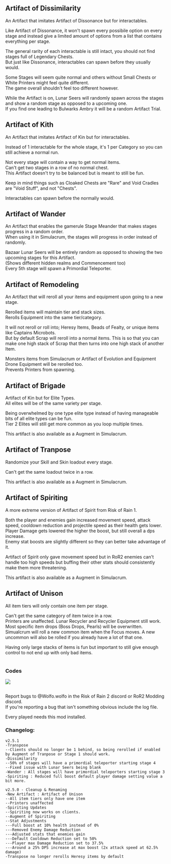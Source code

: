 ## Artifact of Dissimilarity
An Artifact that imitates Artifact of Dissonance but for interactables.

Like Artifact of Dissonance, it won't spawn every possibile option on every stage and instead give a limited amount of options from a list that contains everything per stage.

The general rarity of each interactable is still intact, you should not find stages full of Legendary Chests.\
But just like Dissonance, interactables can spawn before they usually would.

Some Stages will seem quite normal and others without Small Chests or White Printers might feel quite different.\
The game overall shouldn't feel too different however.


While the Artifact is on, Lunar Seers will randomly spawn across the stages and show a random stage as opposed to a upcoming one.\
If you find one leading to Bulwarks Ambry it will be a random Artifact Trial.

## Artifact of Kith
An Artifact that imitates Artifact of Kin but for interactables.

Instead of 1 interactable for the whole stage, it's 1 per Category so you can still achieve a normal run.

Not every stage will contain a way to get normal items.\
Can't get two stages in a row of no normal chest.\
This Artifact doesn't try to be balanced but is meant to still be fun.

Keep in mind things such as Cloaked Chests are "Rare" and Void Cradles are "Void Stuff", and not "Chests".

Interactables can spawn before the normally would.


## Artifact of Wander
An Artifact that enables the gamerule Stage Meander that makes stages progress in a random order.\
When using it in Simulacrum, the stages will progress in order instead of randomly.

Bazaar Lunar Seers will be entirely random as opposed to showing the two upcoming stages for this Artifact.\
(Shows different hidden realms and Commencement too)\
Every 5th stage will spawn a Primordial Teleporter.

## Artifact of Remodeling
An Artifact that will reroll all your items and equipment upon going to a new stage.

Rerolled items will maintain tier and stack sizes.\
Rerolls Equipment into the same tier/category.

It will not reroll or roll into; Heresy Items, Beads of Fealty, or unique items like Captains Microbots.\
But by default Scrap will reroll into a normal items. This is so that you can make one high stack of Scrap that then turns into one high stack of another Item. 

Monsters items from Simulacrum or Artifact of Evolution and Equipment Drone Equipment will be rerolled too.\
Prevents Printers from spawning.

## Artifact of Brigade
Artifact of Kin but for Elite Types.\
All elites will be of the same variety per stage.

Being overwhelmed by one type elite type instead of having manageable bits of all elite types can be fun.\
Tier 2 Elites will still get more common as you loop multiple times.

This artifact is also available as a Augment in Simulacrum.

## Artifact of Tranpose
Randomize your Skill and Skin loadout every stage.

Can't get the same loadout twice in a row.

This artifact is also available as a Augment in Simulacrum.

## Artifact of Spiriting
A more extreme version of Artifact of Spirit from Risk of Rain 1.

Both the player and enemies gain increased movement speed, attack speed, cooldown reduction and projectile speed as their health gets lower.\
Player Damage gets lowered the higher the boost, but still overall a dps increase.\
Enemy stat boosts are slightly different so they can better take advantage of it. 

Artifact of Spirit only gave movement speed but in RoR2 enemies can't handle too high speeds but buffing their other stats should consistently make them more threatening.

This artifact is also available as a Augment in Simulacrum.

## Artifact of Unison
All item tiers will only contain one item per stage.

Can't get the same category of item twice in a row.\
Printers are unaffected. Lunar Recycler and Recycler Equipment still work.\
Most specific item drops (Boss Drops, Pearls) will be overwritten.\
Simualcrum will roll a new common item when the Focus moves. A new uncommon will also be rolled if you already have a lot of that one.

Having only large stacks of items is fun but important to still give enough control to not end up with only bad items.

#
### Codes
![](https://cdn.discordapp.com/attachments/743886063738683413/921675680092143616/WolfoArtifactCodes.png) 


##
Report bugs to @Wolfo.wolfo in the Risk of Rain 2 discord or RoR2 Modding discord.\
If you're reporting a bug that isn't something obvious include the log file.

Every played needs this mod installed.

### Changelog:
```
v2.5.1
-Transpose
--Clients should no longer be 1 behind, so being rerolled if enabled by Augment of Tranpose or Stage 1 should work.
-Dissimilarity
--50% of stages will have a primordial teleporter starting stage 4
--Fixed issue with Lunar Seers being blank
-Wander : All stages will have primordial teleporters starting stage 3
-Spiriting : Reduced full boost default player damage setting value a bit more.

v2.5.0 - Cleanup & Renaming  
-New Artifact : Artifact of Unison  
--All item tiers only have one item  
--Printers unaffected  
-Spiriting Updates  
--Spiriting now works on clients.  
--Augment of Spiriting  
--Stat Adjustments  
---Full boost at 10% health instead of 0%  
---Removed Enemy Damage Reduction  
---Adjusted stats that enemies gain  
---Default Cooldown Reduction set to 50%  
---Player max Damage Reduction set to 37.5%  
---Around a 25% DPS increase at max boost (2x attack speed at 62.5% damage)  
-Transpose no longer rerolls Heresy items by default  